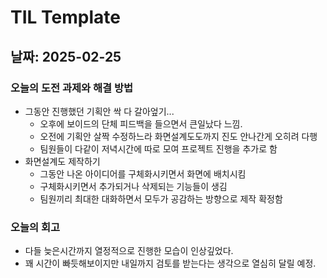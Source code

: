 # TIL Template

## 날짜: 2025-02-25

### 오늘의 도전 과제와 해결 방법
- 그동안 진행했던 기획안 싹 다 갈아엎기...
    - 오후에 보이드의 단체 피드백을 들으면서 큰일났다 느낌.
    - 오전에 기획안 살짝 수정하느라 화면설계도도까지 진도 안나간게 오히려 다행
    - 팀원들이 다같이 저녁시간에 따로 모여 프로젝트 진행을 추가로 함
- 화면설계도 제작하기
    - 그동안 나온 아이디어를 구체화시키면서 화면에 배치시킴
    - 구체화시키면서 추가되거나 삭제되는 기능들이 생김
    - 팀원끼리 최대한 대화하면서 모두가 공감하는 방향으로 제작 확정함

### 오늘의 회고
- 다들 늦은시간까지 열정적으로 진행한 모습이 인상깊었다.
- 꽤 시간이 빠듯해보이지만 내일까지 검토를 받는다는 생각으로 열심히 달릴 예정.